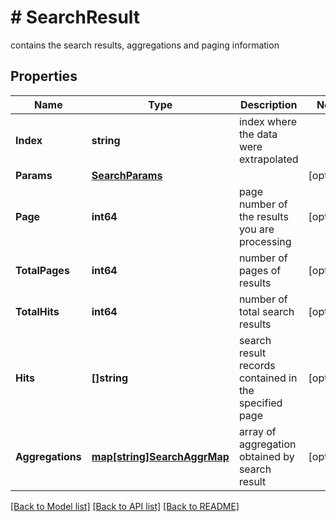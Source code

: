 # # SearchResult
contains the search results, aggregations and paging information

## Properties 


Name | Type | Description | Notes
------------ | ------------- | ------------- | -------------
**Index**| **string** | index where the data were extrapolated  |
**Params**| [**SearchParams**](SearchParams.md) |   | [optional]
**Page**| **int64** | page number of the results you are processing  | [optional]
**TotalPages**| **int64** | number of pages of results  | [optional]
**TotalHits**| **int64** | number of total search results  | [optional]
**Hits**| **[]string** | search result records contained in the specified page  | [optional]
**Aggregations**| [**map[string]SearchAggrMap**](SearchAggrMap.md) | array of aggregation obtained by search result  | [optional]


[[Back to Model list]](../../README.md#models) [[Back to API list]](../../README.md#endpoints) [[Back to README]](../../README.md)

